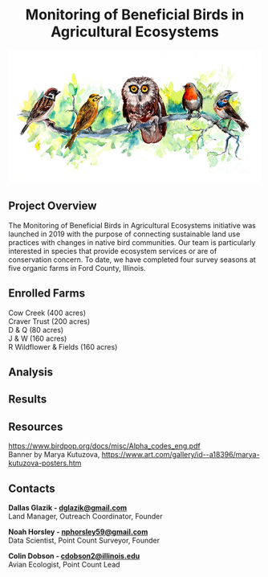 # <div align="center"> Monitoring of Beneficial Birds in Agricultural Ecosystems <div>

![alt_text](https://github.com/nphorsley59/avian_monitoring/blob/main/docs/images/birds-liner-wildlife-banner-marya-kutuzova.jpg "banner")  
  
## Project Overview
The Monitoring of Beneficial Birds in Agricultural Ecosystems initiative was launched in 2019 with the purpose of connecting sustainable land use practices with changes in native bird communities. Our team is particularly interested in species that provide ecosystem services or are of conservation concern. To date, we have completed four survey seasons at five organic farms in Ford County, Illinois. 

## Enrolled Farms
Cow Creek (400 acres) <br />
Craver Trust (200 acres) <br />
D & Q (80 acres) <br />
J & W (160 acres) <br />
R Wildflower & Fields (160 acres) <br />

## Analysis

## Results 

## Resources
https://www.birdpop.org/docs/misc/Alpha_codes_eng.pdf <br />
Banner by Marya Kutuzova, https://www.art.com/gallery/id--a18396/marya-kutuzova-posters.htm

## Contacts
**Dallas Glazik - dglazik@gmail.com** <br />
Land Manager, Outreach Coordinator, Founder <br />

**Noah Horsley - nphorsley59@gmail.com** <br />
Data Scientist, Point Count Surveyor, Founder <br />

**Colin Dobson - cdobson2@illinois.edu** <br />
Avian Ecologist, Point Count Lead <br />
